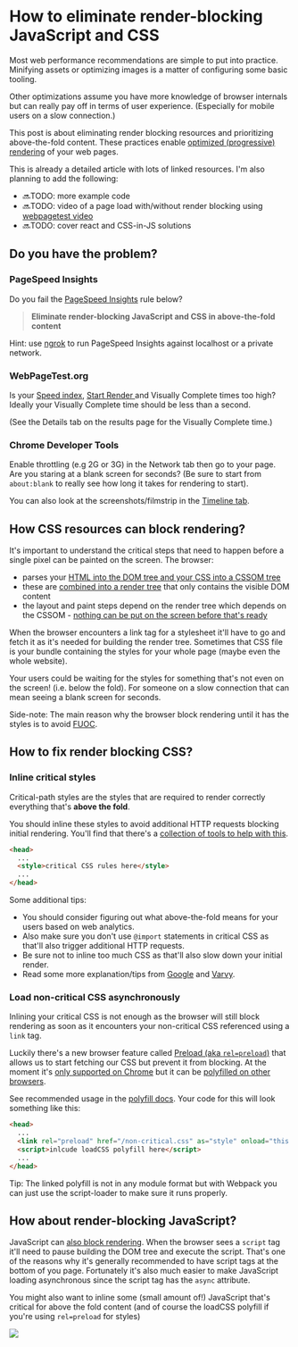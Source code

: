 # How to eliminate render-blocking JavaScript and CSS

Most web performance recommendations are simple to put into practice. Minifying assets or optimizing images is a matter of configuring some basic tooling.

Other optimizations assume you have more knowledge of browser internals but can really pay off in terms of user experience. (Especially for mobile users on a slow connection.)

This post is about eliminating render blocking resources and prioritizing above-the-fold content. These practices enable [optimized (progressive) rendering](https://developers.google.com/web/fundamentals/performance/critical-rendering-path/) of your web pages.

This is already a detailed article with lots of linked resources. I'm also planning to add the following:
* 🔜TODO: more example code
* 🔜TODO: video of a page load with/without render blocking using [webpagetest video](https://www.webpagetest.org/video/)
* 🔜TODO: cover react and CSS-in-JS solutions

## Do you have the problem?

### PageSpeed Insights

Do you fail the [PageSpeed Insights](https://developers.google.com/speed/pagespeed/insights/) rule below?

> **Eliminate render-blocking JavaScript and CSS in above-the-fold content**

Hint: use [ngrok](https://ngrok.com/) to run PageSpeed Insights against localhost or a private network.

### WebPageTest.org

Is your [Speed index](https://sites.google.com/a/webpagetest.org/docs/using-webpagetest/metrics/speed-index), [Start Render ](https://sites.google.com/a/webpagetest.org/docs/using-webpagetest/quick-start-quide#TOC-Start-Render:) and Visually Complete times too high? Ideally your Visually Complete time should be less than a second.

(See the Details tab on the results page for the Visually Complete time.)

### Chrome Developer Tools

Enable throttling (e.g 2G or 3G) in the Network tab then go to your page. Are you staring at a blank screen for seconds? (Be sure to start from `about:blank` to really see how long it takes for rendering to start).

You can also look at the screenshots/filmstrip in the [Timeline tab](https://developers.google.com/web/tools/chrome-devtools/evaluate-performance/timeline-tool).

## How CSS resources can block rendering?

It's important to understand the critical steps that need to happen before a single pixel can be painted on the screen. The browser:

* parses your [HTML into the DOM tree and your CSS into a CSSOM tree](https://developers.google.com/web/fundamentals/performance/critical-rendering-path/constructing-the-object-model)
* these are [combined into a render tree](https://developers.google.com/web/fundamentals/performance/critical-rendering-path/render-tree-construction) that only contains the visible DOM content
* the layout and paint steps depend on the render tree which depends on the CSSOM - [nothing can be put on the screen before that's ready](https://developers.google.com/web/fundamentals/performance/critical-rendering-path/render-blocking-css)

When the browser encounters a link tag for a stylesheet it'll have to go and fetch it as it's needed for building the render tree. Sometimes that CSS file is your bundle containing the styles for your whole page (maybe even the whole website).

Your users could be waiting for the styles for something that's not even on the screen! (i.e. below the fold). For someone on a slow connection that can mean seeing a blank screen for seconds.

Side-note: The main reason why the browser block rendering until it has the styles is to avoid [FUOC](https://en.wikipedia.org/wiki/Flash_of_unstyled_content).

## How to fix render blocking CSS?

### Inline critical styles

Critical-path styles are the styles that are required to render correctly everything that's **above the fold**.

You should inline these styles to avoid additional HTTP requests blocking initial rendering. You'll find that there's a [collection of tools to help with this](https://github.com/addyosmani/critical-path-css-tools).

```html
<head>
  ...
  <style>critical CSS rules here</style>
  ...
</head>
```

Some additional tips:
* You should consider figuring out what above-the-fold means for your users based on web analytics.
* Also make sure you don't use `@import` statements in critical CSS as that'll also trigger additional HTTP requests.
* Be sure not to inline too much CSS as that'll also slow down your initial render.
* Read some more explanation/tips from [Google](https://developers.google.com/speed/docs/insights/OptimizeCSSDelivery) and [Varvy](https://varvy.com/pagespeed/optimize-css-delivery.html).

### Load non-critical CSS asynchronously

Inlining your critical CSS is not enough as the browser will still block rendering as soon as it encounters your non-critical CSS referenced using a `link` tag.

Luckily there's a new browser feature called [Preload (aka `rel=preload`)](https://www.smashingmagazine.com/2016/02/preload-what-is-it-good-for/) that allows us to start fetching our CSS but prevent it from blocking. At the moment it's [only supported on Chrome](http://caniuse.com/#search=preload) but it can be [polyfilled on other browsers](https://github.com/filamentgroup/loadCSS).

See recommended usage in the [polyfill docs](https://github.com/filamentgroup/loadCSS#recommended-usage-pattern). Your code for this will look something like this:

```html
<head>
  ...
  <link rel="preload" href="/non-critical.css" as="style" onload="this.rel='stylesheet'">
  <script>inlcude loadCSS polyfill here</script>
  ...
</head>
```

Tip: The linked polyfill is not in any module format but with Webpack you can just use the script-loader to make sure it runs properly.

## How about render-blocking JavaScript?

JavaScript can [also block rendering](https://developers.google.com/web/fundamentals/performance/critical-rendering-path/adding-interactivity-with-javascript). When the browser sees a `script` tag it'll need to pause building the DOM tree and execute the script. That's one of the reasons why it's generally recommended to have script tags at the bottom of you page. Fortunately it's also much easier to make JavaScript loading asynchronous since the script tag has the `async` attribute.

You might also want to inline some (small amount of!) JavaScript that's critical for above the fold content (and of course the loadCSS polyfill if you're using `rel=preload` for styles)

![](https://ga-beacon.appspot.com/UA-29212656-1/eliminate-render-blocking?pixel)
